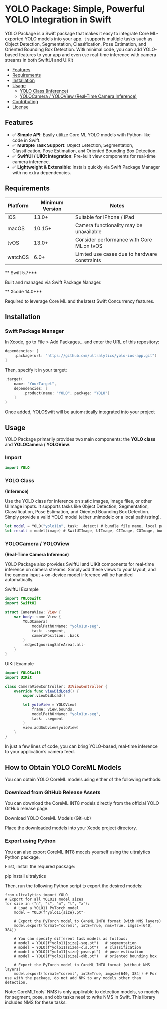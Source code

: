 # YOLO Package: Simple, Powerful YOLO Integration in Swift

YOLO Package is a Swift package that makes it easy to integrate Core ML-exported YOLO models into your app. It supports multiple tasks such as Object Detection, Segmentation, Classification, Pose Estimation, and Oriented Bounding Box Detection. With minimal code, you can add YOLO-based features to your app and even use real-time inference with camera streams in both SwiftUI and UIKit

- [Features](#features)
- [Requirements](#requirements)
- [Installation](#installation)
- [Usage](#usage)
  - [YOLO Class (Inference)](#yolo-class)
  - [YOLOCamera / YOLOView (Real-Time Camera Inference)](#yolocamera--yoloview)
- [Contributing](contributing)
- [License](license)

## Features

- ✅ **Simple API**: Easily utilize Core ML YOLO models with Python-like code in Swift.
- ✅ **Multiple Task Support**: Object Detection, Segmentation, Classification, Pose Estimation, and Oriented Bounding Box Detection.
- ✅ **SwiftUI / UIKit Integration**: Pre-built view components for real-time camera inference.
- ✅ **Lightweight & Extensible**: Installs quickly via Swift Package Manager with no extra dependencies.

## Requirements

| Platform | Minimum Version | Notes                                         |
| -------- | --------------- | --------------------------------------------- |
| iOS      | 13.0+           | Suitable for iPhone / iPad                    |
| macOS    | 10.15+          | Camera functionality may be unavailable       |
| tvOS     | 13.0+           | Consider performance with Core ML on tvOS     |
| watchOS  | 6.0+            | Limited use cases due to hardware constraints |

** Swift 5.7+**

Built and managed via Swift Package Manager.

** Xcode 14.0+**

Required to leverage Core ML and the latest Swift Concurrency features.

## Installation

### Swift Package Manager

In Xcode, go to File > Add Packages... and enter the URL of this repository:

```swift
dependencies: [
    .package(url: "https://github.com/ultralytics/yolo-ios-app.git")
]
```

Then, specify it in your target:

```swift
.target(
    name: "YourTarget",
    dependencies: [
        .product(name: "YOLO", package: "YOLO")
    ]
)
```

Once added, YOLOSwift will be automatically integrated into your project

## Usage

YOLO Package primarily provides two main components: the **YOLO class** and **YOLOCamera / YOLOView**.

### Import

```swift
import YOLO
```

### YOLO Class

**(Inference)**

Use the YOLO class for inference on static images, image files, or other UIImage inputs. It supports tasks like Object Detection, Segmentation, Classification, Pose Estimation, and Oriented Bounding Box Detection. Simply provide a valid YOLO model (either .mlmodelc or a local path/string).

```swift
let model = YOLO("yolo11n", task: .detect) # bundle file name, local path
let result = model(image) # SwifUIImage, UIImage, CIImage, CGImage, bundle name, local path, remote URL
```

### YOLOCamera / YOLOView

**(Real-Time Camera Inference)**

YOLO Package also provides SwiftUI and UIKit components for real-time inference on camera streams. Simply add these views to your layout, and the camera input + on-device model inference will be handled automatically.

SwiftUI Example

```swift
import YOLOSwift
import SwiftUI

struct CameraView: View {
    var body: some View {
        YOLOCamera(
            modelPathOrName: "yolo11n-seg",
            task: .segment,
            cameraPosition: .back
        )
        .edgesIgnoringSafeArea(.all)
    }
}
```

UIKit Example

```swift
import YOLOSwift
import UIKit

class CameraViewController: UIViewController {
    override func viewDidLoad() {
        super.viewDidLoad()

        let yoloView = YOLOView(
            frame: view.bounds,
            modelPathOrName: "yolo11n-seg",
            task: .segment
        )
        view.addSubview(yoloView)
    }
}
```

In just a few lines of code, you can bring YOLO-based, real-time inference to your application’s camera feed.

## How to Obtain YOLO CoreML Models

You can obtain YOLO CoreML models using either of the following methods:

### Download from GitHub Release Assets

You can download the CoreML INT8 models directly from the official YOLO GitHub release page.

Download YOLO CoreML Models (GitHub)

Place the downloaded models into your Xcode project directory.

### Export using Python

You can also export CoreML INT8 models yourself using the ultralytics Python package.

First, install the required package:

pip install ultralytics

Then, run the following Python script to export the desired models:

```
from ultralytics import YOLO
# Export for all YOLO11 model sizes
for size in ("n", "s", "m", "l", "x"):
    # Load a YOLO11 PyTorch model
    model = YOLO(f"yolo11{size}.pt")

    # Export the PyTorch model to CoreML INT8 format (with NMS layers)
    model.export(format="coreml", int8=True, nms=True, imgsz=[640, 384])

    # You can specify different task models as follows:
    # model = YOLO(f"yolo11{size}-seg.pt")   # segmentation
    # model = YOLO(f"yolo11{size}-cls.pt")   # classification
    # model = YOLO(f"yolo11{size}-pose.pt")  # pose estimation
    # model = YOLO(f"yolo11{size}-obb.pt")   # oriented bounding box

    # Export the PyTorch model to CoreML INT8 format (without NMS layers)
    model.export(format="coreml", int8=True, imgsz=[640, 384]) # For use with the package, do not add NMS to any models other than detection.
```

Note: CoreMLTools' NMS is only applicable to detection models, so models for segment, pose, and obb tasks need to write NMS in Swift. This library includes NMS for these tasks.
